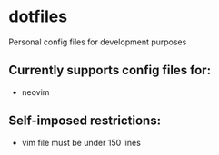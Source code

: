 # dotfiles


Personal config files for development purposes

## Currently supports config files for:

* neovim

## Self-imposed restrictions:

* vim file must be under 150 lines


